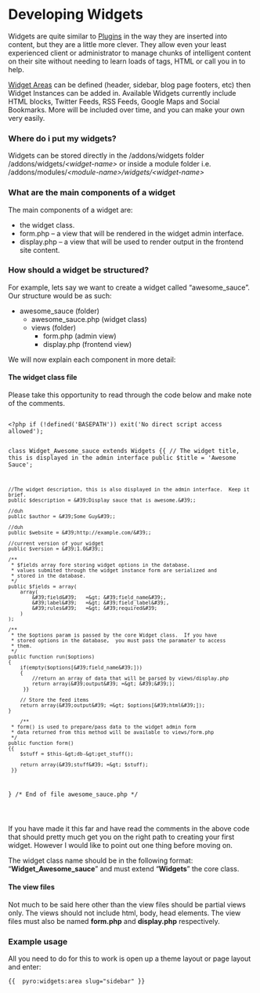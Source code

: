 # Developing Widgets

Widgets are quite similar to <a href="/docs/glossary#plugins">Plugins</a> in the way they are inserted into content, but they are a little more clever. They allow even your least experienced client or administrator to manage chunks of intelligent content on their site without needing to learn loads of tags, HTML or call you in to help.</p>
<p>
	<a href="/docs/glossary#widget-areas">Widget Areas</a> can be defined (header, sidebar, blog page footers, etc) then Widget Instances can be added in. Available Widgets currently include HTML blocks, Twitter Feeds, RSS Feeds, Google Maps and Social Bookmarks. More will be included over time, and you can make your own very easily.</p>
<h3>
	Where do i put my widgets?</h3>
<p>
	Widgets can be stored directly in the /addons/widgets folder /addons/widgets/<em>&lt;widget-name&gt;</em> or inside a module folder i.e. /addons/modules/<em>&lt;module-name&gt;/widgets/&lt;widget-name&gt;</em></p>
<h3>
	What are the main components of a widget</h3>
<p>
	The main components of a widget are:</p>
<ul>
	<li>
		the widget class.</li>
	<li>
		form.php &ndash; a view that will be rendered in the widget admin interface.</li>
	<li>
		display.php &ndash; a view that will be used to render output in the frontend site content.</li>
</ul>
<h3>
	How should a widget be structured?</h3>
<p>
	For example, lets say we want to create a widget called &ldquo;awesome_sauce&rdquo;. Our structure would be as such:</p>
<ul>
	<li>
		awesome_sauce (folder)
		<ul>
			<li>
				awesome_sauce.php (widget class)</li>
			<li>
				views (folder)
				<ul>
					<li>
						form.php (admin view)</li>
					<li>
						display.php (frontend view)</li>
				</ul>
			</li>
		</ul>
	</li>
</ul>
<p>
	We will now explain each component in more detail:</p>
<h4>
	The widget class file</h4>
<p>
	Please take this opportunity to read through the code below and make note of the comments.</p>
<pre>
<code>
&lt;?php if (!defined(&#39;BASEPATH&#39;)) exit(&#39;No direct script access allowed&#39;);

class Widget_Awesome_sauce extends Widgets
{{ 
	// The widget title,  this is displayed in the admin interface
	public $title = &#39;Awesome Sauce&#39;;

	//The widget description, this is also displayed in the admin interface.  Keep it brief.
	public $description = &#39;Display sauce that is awesome.&#39;;

	//duh
	public $author = &#39;Some Guy&#39;;

	//duh
	public $website = &#39;http://example.com/&#39;;

	//current version of your widget
	public $version = &#39;1.0&#39;;

	/**
	 * $fields array fore storing widget options in the database.
	 * values submited through the widget instance form are serialized and
	 * stored in the database.
	 */
	public $fields = array(
		array(
			&#39;field&#39;   =&gt; &#39;field_name&#39;,
			&#39;label&#39;   =&gt; &#39;field_label&#39;,
			&#39;rules&#39;   =&gt; &#39;required&#39;
		)
	);

	/**
	 * the $options param is passed by the core Widget class.  If you have
	 * stored options in the database,  you must pass the paramater to access
	 * them.
	 */
	public function run($options)
	{
		if(empty($options[&#39;field_name&#39;]))
		{
			//return an array of data that will be parsed by views/display.php
			return array(&#39;output&#39; =&gt; &#39;&#39;);
		 }}

		// Store the feed items
		return array(&#39;output&#39; =&gt; $options[&#39;html&#39;]);
	}

        /**
	 * form() is used to prepare/pass data to the widget admin form
	 * data returned from this method will be available to views/form.php
	 */
	public function form()
	{{ 
		$stuff = $this-&gt;db-&gt;get_stuff();

		return array(&#39;stuff&#39; =&gt; $stuff);
	 }}
}
/* End of file awesome_sauce.php */

</code></pre>
<p>
	If you have made it this far and have read the comments in the above code that should pretty much get you on the right path to creating your first widget. However I would like to point out one thing before moving on.</p>
<p>
	The widget class name should be in the following format: &ldquo;<strong>Widget_Awesome_sauce</strong>&rdquo; and must extend &ldquo;<strong>Widgets</strong>&rdquo; the core class.</p>
<h4>
	The view files</h4>
<p>
	Not much to be said here other than the view files should be partial views only. The views should not include html, body, head elements. The view files must also be named <strong>form.php</strong> and <strong>display.php</strong> respectively.</p>
<h3>
	Example usage</h3>
<p>
	All you need to do for this to work is open up a theme layout or page layout and enter:</p>
<pre>
<code class="html">{{  pyro:widgets:area slug=&quot;sidebar&quot; }}</code></pre>
<p>
	&nbsp;</p>
